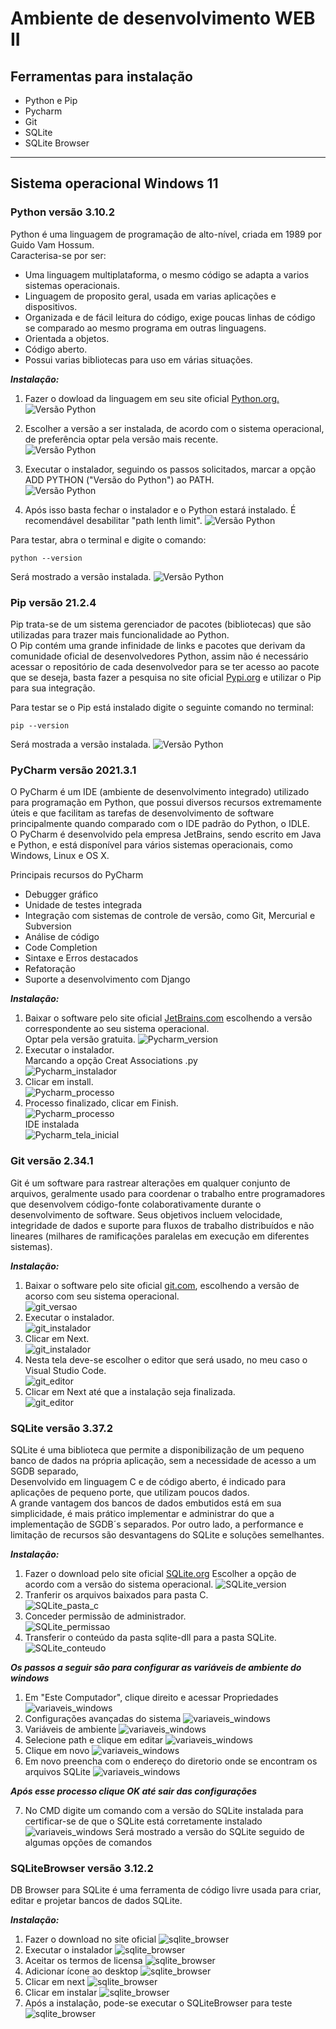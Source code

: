 # Ambiente de desenvolvimento WEB II

## Ferramentas para instalação

- Python e Pip
- Pycharm
- Git
- SQLite
- SQLite Browser

---
## Sistema operacional Windows 11

### **Python versão 3.10.2**

Python é uma linguagem de programação de alto-nível, criada em 1989 por
Guido Vam Hossum.  
Caracterisa-se por ser:

- Uma linguagem multiplataforma, o mesmo código se adapta a varios sistemas operacionais.
- Linguagem de proposito geral, usada em varias aplicações e dispositivos.
- Organizada e de fácil leitura do código, exige poucas linhas de código se comparado ao mesmo programa em outras linguagens.
- Orientada a objetos.
- Código aberto.
- Possui varias bibliotecas para uso em várias situações.

_**Instalação:**_

1. Fazer o dowload da linguagem em seu site oficial [Python.org.](https://www.python.org/)  
![Versão Python](https://github.com/CarlosMartinsIFPR2020/imagens/blob/cf58ca729186c71713b980a088d91346bc043b20/python01.png)

2. Escolher a versão a ser instalada, de acordo com o sistema operacional, de preferência optar pela versão mais recente.  
![Versão Python](https://github.com/CarlosMartinsIFPR2020/imagens/blob/6329a0e135f8a18e91fd7b4b1c63569e3190f8ca/python_versao.png)

3. Executar o instalador, seguindo os passos solicitados, marcar a opção ADD PYTHON ("Versão do Python") ao PATH.  
![Versão Python](https://github.com/CarlosMartinsIFPR2020/imagens/blob/d53f33e274b7d28490c4da692f88f172467daf2c/instalador.png)

4. Após isso basta fechar o instalador e o Python estará instalado. É recomendável desabilitar "path lenth limit".
![Versão Python](https://github.com/CarlosMartinsIFPR2020/imagens/blob/a22b29d008d18e305d90991ad2870c3314e848ed/python_finalizado.png)

Para testar, abra o terminal e digite o comando:  
```
python --version  
```
Será mostrado a versão instalada.
![Versão Python](https://github.com/CarlosMartinsIFPR2020/imagens/blob/ce55767aac69b1287d115d16425ec6ac2366e3e7/python_cmd_vers%C3%A3o.png)

### **Pip versão 21.2.4**

Pip trata-se de um sistema gerenciador de pacotes (bibliotecas) que são utilizadas para trazer mais funcionalidade ao Python.  
O Pip contém uma grande infinidade de links e pacotes que derivam da comunidade oficial de desenvolvedores Python, assim não é necessário
acessar o repositório de cada desenvolvedor para se ter acesso ao pacote que se deseja, basta fazer a pesquisa no site oficial [Pypi.org](https://pypi.org/)
e utilizar o Pip para sua integração.

Para testar se o Pip está instalado digite o seguinte comando no terminal:
```
pip --version  
```
Será mostrada a versão instalada.
![Versão Python](https://github.com/CarlosMartinsIFPR2020/imagens/blob/dfbdb589ef385aa32514b35a0752bedb93e85b88/Pip_version.png)

### **PyCharm versão 2021.3.1**

O PyCharm é um IDE (ambiente de desenvolvimento integrado) utilizado para programação em Python, que possui diversos recursos
extremamente úteis e que facilitam as tarefas de desenvolvimento de software principalmente quando comparado com o
IDE padrão do Python, o IDLE.  
O PyCharm é desenvolvido pela empresa JetBrains, sendo escrito em Java e Python, e está disponível para vários
sistemas operacionais, como Windows, Linux e OS X.  

Principais recursos do PyCharm

- Debugger gráfico
- Unidade de testes integrada
- Integração com sistemas de controle de versão, como Git, Mercurial e Subversion
- Análise de código
- Code Completion
- Sintaxe e Erros destacados
- Refatoração
- Suporte a desenvolvimento com Django  

_**Instalação:**_

1. Baixar o software pelo site oficial [JetBrains.com](https://www.jetbrains.com/pt-br/pycharm/download/#section=windows) escolhendo a versão
correspondente ao seu sistema operacional.  
Optar pela versão gratuita.
![Pycharm_version](https://github.com/CarlosMartinsIFPR2020/imagens/blob/20349e99bd7a4e74df2bd5570ede6df180116822/pycharm_download_version.png)  
2. Executar o instalador.  
Marcando a opção Creat Associations .py  
![Pycharm_instalador](https://github.com/CarlosMartinsIFPR2020/imagens/blob/381c1b97c07dd53acda5cf519982589cd3814dde/pycharm_instalador_inicio.png)  
3. Clicar em install.  
![Pycharm_processo](https://github.com/CarlosMartinsIFPR2020/imagens/blob/381c1b97c07dd53acda5cf519982589cd3814dde/pycharm_instalador_processo.png)  
4. Processo finalizado, clicar em Finish.  
![Pycharm_processo](https://github.com/CarlosMartinsIFPR2020/imagens/blob/381c1b97c07dd53acda5cf519982589cd3814dde/pycharm_instalador_finalizado.png)  
IDE instalada  
![Pycharm_tela_inicial](https://github.com/CarlosMartinsIFPR2020/imagens/blob/c77335105d4679cc52f23fbc1f50d9af40efeb08/pycharm_tela_inicial.png)  


### **Git versão 2.34.1**  

Git é um software para rastrear alterações em qualquer conjunto de arquivos, geralmente usado para coordenar o trabalho entre programadores
que desenvolvem código-fonte colaborativamente durante o desenvolvimento de software. Seus objetivos incluem velocidade, integridade de dados
e suporte para fluxos de trabalho distribuídos e não lineares (milhares de ramificações paralelas em execução em diferentes sistemas).  

_**Instalação:**_

1. Baixar o software pelo site oficial [git.com](https://git-scm.com/downloads), escolhendo a versão de acorso com seu sistema operacional.  
![git_versao](https://github.com/CarlosMartinsIFPR2020/imagens/blob/c655217bcc51183425bdbb17417efecb03a2b9d0/1-git_versao_download.png)  
2. Executar o instalador.  
![git_instalador](https://github.com/CarlosMartinsIFPR2020/imagens/blob/c655217bcc51183425bdbb17417efecb03a2b9d0/2-git_instalador.png)  
3. Clicar em Next.  
![git_instalador](https://github.com/CarlosMartinsIFPR2020/imagens/blob/c655217bcc51183425bdbb17417efecb03a2b9d0/3-git_instalador.png)  
4. Nesta tela deve-se escolher o editor que será usado, no meu caso o Visual Studio Code.  
![git_editor](https://github.com/CarlosMartinsIFPR2020/imagens/blob/c655217bcc51183425bdbb17417efecb03a2b9d0/4-git_instalador_selecionar_editor.png)  
5. Clicar em Next até que a instalação seja finalizada.  
![git_editor](https://github.com/CarlosMartinsIFPR2020/imagens/blob/3c2360e6f2ce7107b8ae9fdb359b51b2d6b2fb2e/git_finalizado.png)  

### **SQLite versão 3.37.2**  

SQLite é uma biblioteca que permite a disponibilização de um pequeno banco de dados na própria aplicação, sem a necessidade de acesso a um SGDB separado,  
Desenvolvido em linguagem C e de código aberto, é indicado para aplicações de pequeno porte, que utilizam poucos dados.  
A grande vantagem dos bancos de dados embutidos está em sua simplicidade, é mais prático implementar e administrar do que a implementação de SGDB´s separados.
Por outro lado, a performance e limitação de recursos são desvantagens do SQLite e soluções semelhantes.

_**Instalação:**_

1. Fazer o download pelo site oficial [SQLite.org](https://www.sqlite.org/download.html)
Escolher a opção de acordo com a versão do sistema operacional.
![SQLite_version](https://github.com/CarlosMartinsIFPR2020/imagens/blob/12113f8d2ad1a42929d078ff6cf5561fd9c50e2a/1-SQLite_version.png)  
2. Tranferir os arquivos baixados para pasta C.  
![SQLite_pasta_c](https://github.com/CarlosMartinsIFPR2020/imagens/blob/12113f8d2ad1a42929d078ff6cf5561fd9c50e2a/2-SQLite_transferir_pasta_C.png)  
3. Conceder permissão de administrador.  
![SQLite_permissao](https://github.com/CarlosMartinsIFPR2020/imagens/blob/12113f8d2ad1a42929d078ff6cf5561fd9c50e2a/3-SQLite_transferir_pasta_C_administrador.png)  
4. Transferir o conteúdo da pasta sqlite-dll para a pasta SQLite.  
![SQLite_conteudo](https://github.com/CarlosMartinsIFPR2020/imagens/blob/12113f8d2ad1a42929d078ff6cf5561fd9c50e2a/5-SQLite_conte%C3%BAdo.png)  

_**Os passos a seguir são para configurar as variáveis de ambiente do windows**_

1. Em "Este Computador", clique direito e acessar Propriedades
![variaveis_windows](https://github.com/CarlosMartinsIFPR2020/imagens/blob/12113f8d2ad1a42929d078ff6cf5561fd9c50e2a/6-SQLite_propriedades_de_ambiente.png)  
2. Configurações avançadas do sistema
![variaveis_windows](https://github.com/CarlosMartinsIFPR2020/imagens/blob/12113f8d2ad1a42929d078ff6cf5561fd9c50e2a/7-SQLite_propriedades_de_ambiente_configura%C3%A7%C3%B5es.png)  
3. Variáveis de ambiente
![variaveis_windows](https://github.com/CarlosMartinsIFPR2020/imagens/blob/12113f8d2ad1a42929d078ff6cf5561fd9c50e2a/8-SQLite_variaveis_de_ambiente.png)  
4. Selecione path e clique em editar
![variaveis_windows](https://github.com/CarlosMartinsIFPR2020/imagens/blob/1004179ae49e1c871a5d3181470feb3d4ebe1f58/9-SQLite_variaveis_de_ambiente_editar_path.png)  
5. Clique em novo
![variaveis_windows](https://github.com/CarlosMartinsIFPR2020/imagens/blob/12113f8d2ad1a42929d078ff6cf5561fd9c50e2a/10-SQLite_variaveis_de_ambiente_editar_novo.png)  
6. Em novo preencha com o endereço do diretorio onde se encontram os arquivos SQLite
![variaveis_windows](https://github.com/CarlosMartinsIFPR2020/imagens/blob/1004179ae49e1c871a5d3181470feb3d4ebe1f58/11-SQLite_caminho_pasta_SQLite.png) 

_**Após esse processo clique OK até sair das configurações**_

7. No CMD digite um comando com a versão do SQLite instalada para certificar-se de que o SQLite está corretamente instalado
![variaveis_windows](https://github.com/CarlosMartinsIFPR2020/imagens/blob/1004179ae49e1c871a5d3181470feb3d4ebe1f58/12-SQLite_teste_CMD.png) 
Será mostrado a versão do SQLite seguido de algumas opções de comandos  

### **SQLiteBrowser versão 3.12.2**  

DB Browser para SQLite é uma ferramenta de código livre usada para criar, editar e projetar bancos de dados SQLite.  

_**Instalação:**_

1. Fazer o download no site oficial
![sqlite_browser](https://github.com/CarlosMartinsIFPR2020/imagens/blob/6fb43739ba4794e43c52e14723661f8b020c7150/1-sqlite_brownser_download.png) 
2. Executar o instalador
![sqlite_browser](https://github.com/CarlosMartinsIFPR2020/imagens/blob/6fb43739ba4794e43c52e14723661f8b020c7150/2-sqlite_brownser_instalador.png) 
3. Aceitar os termos de licensa
![sqlite_browser](https://github.com/CarlosMartinsIFPR2020/imagens/blob/6fb43739ba4794e43c52e14723661f8b020c7150/3-sqlite_brownser_instalador.png) 
4. Adicionar ícone ao desktop
![sqlite_browser](https://github.com/CarlosMartinsIFPR2020/imagens/blob/6fb43739ba4794e43c52e14723661f8b020c7150/4-sqlite_brownser_instalador.png) 
5. Clicar em next
![sqlite_browser](https://github.com/CarlosMartinsIFPR2020/imagens/blob/6fb43739ba4794e43c52e14723661f8b020c7150/5-sqlite_brownser_instalador.png) 
6. Clicar em instalar
![sqlite_browser](https://github.com/CarlosMartinsIFPR2020/imagens/blob/6fb43739ba4794e43c52e14723661f8b020c7150/6-sqlite_brownser_instalador.png) 
7. Após a instalação, pode-se executar o SQLiteBrowser para teste
![sqlite_browser](https://github.com/CarlosMartinsIFPR2020/imagens/blob/6fb43739ba4794e43c52e14723661f8b020c7150/8-sqlite_brownser_instalador.png) 
























